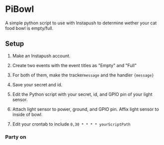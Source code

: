 # PiBowl
A simple python script to use with Instapush to determine wether your cat food bowl is empty/full.
## Setup

1. Make an Instapush account.

2. Create two events with the event titles as "Empty" and "Full"

3. For both of them, make the tracker`message` and the handler `{message}`

4. Save your secret and id.

5. Edit the Python script with your secret, id, and GPIO pin of your light sensor.

6. Attach light sensor to power, ground, and GPIO pin. Affix light sensor to inside of bowl.

7. Edit your crontab to include `0,30 * * * * yourScriptPath`

### Party on
